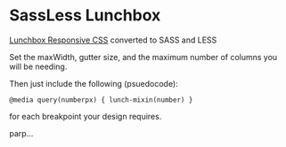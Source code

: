SassLess Lunchbox
=================

[Lunchbox Responsive CSS](https://github.com/samburgers/Lunchbox-CSS) converted to SASS and LESS

Set the maxWidth, gutter size, and the maximum number of columns you will be needing.

Then just include the following (psuedocode):

    @media query(numberpx) { lunch-mixin(number) }
    
for each breakpoint your design requires.

parp...
